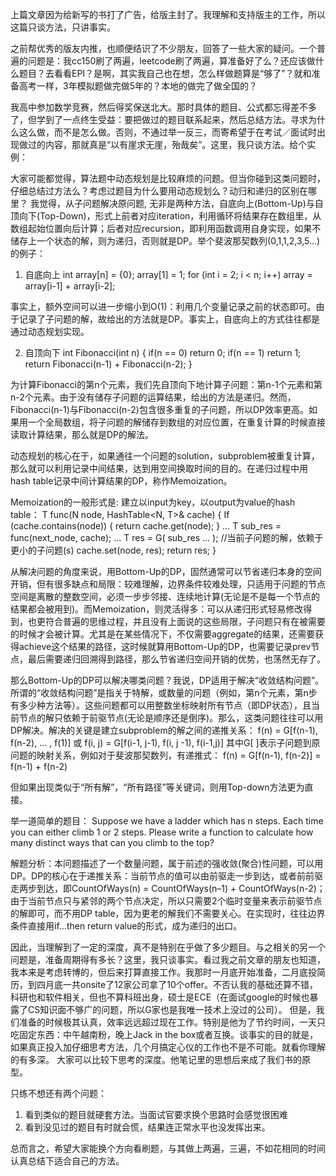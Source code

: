
上篇文章因为给新写的书打了广告，给版主封了。我理解和支持版主的工作，所以这篇只谈方法，只讲事实。

之前帮优秀的版友内推，也顺便结识了不少朋友，回答了一些大家的疑问。一个普遍的问题是：我cc150刷了两遍，leetcode刷了两遍，算准备好了么？还应该做什么题目？去看看EPI？是啊，其实我自己也在想，怎么样做题算是“够了”？就和准备高考一样，3年模拟题做完做5年的？本地的做完了做全国的？

我高中参加数学竞赛，然后得奖保送北大。那时具体的题目、公式都忘得差不多了，但学到了一点终生受益：要把做过的题目联系起来，然后总结方法。寻求为什么这么做，而不是怎么做。否则，不通过举一反三，而寄希望于在考试／面试时出现做过的内容，那就真是“以有崖求无崖，殆哉矣”。这里，我只谈方法。给个实例：

大家可能都觉得，算法题中动态规划是比较麻烦的问题。但当你碰到这类问题时，仔细总结过方法么？考虑过题目为什么要用动态规划么？动归和递归的区别在哪里？
我觉得，从子问题解决原问题, 无非是两种方法，自底向上(Bottom-Up)与自顶向下(Top-Down)，形式上前者对应iteration，利用循环将结果存在数组里，从数组起始位置向后计算；后者对应recursion，即利用函数调用自身实现，如果不储存上一个状态的解，则为递归，否则就是DP。举个斐波那契数列(0,1,1,2,3,5…)的例子：
1) 自底向上
int array[n] = {0};
array[1] = 1;
for (int i = 2; i < n; i++)
    array = array[i-1] + array[i-2];

事实上，额外空间可以进一步缩小到O(1)：利用几个变量记录之前的状态即可。由于记录了子问题的解，故给出的方法就是DP。事实上，自底向上的方式往往都是通过动态规划实现。 

2) 自顶向下
int Fibonacci(int n)
{
    if(n == 0)
        return 0;
    if(n == 1)
        return 1;
    return Fibonacci(n-1) + Fibonacci(n-2);
}

为计算Fibonacci的第n个元素，我们先自顶向下地计算子问题：第n-1个元素和第n-2个元素。由于没有储存子问题的运算结果，给出的方法是递归。然而，Fibonacci(n-1)与Fibonacci(n-2)包含很多重复的子问题，所以DP效率更高。如果用一个全局数组，将子问题的解储存到数组的对应位置，在重复计算的时候直接读取计算结果，那么就是DP的解法。

动态规划的核心在于，如果通往一个问题的solution，subproblem被重复计算，那么就可以利用记录中间结果，达到用空间换取时间的目的。在递归过程中用hash table记录中间计算结果的DP，称作Memoization。

Memoization的一般形式是: 建立以input为key，以output为value的hash table：
T func(N node, HashTable<N, T>& cache) {
    If (cache.contains(node)) {
        return cache.get(node);
    }
    …
    T sub_res = func(next_node, cache);
    …
    T res = G( sub_res … );  //当前子问题的解，依赖于更小的子问题(s)
    cache.set(node, res);
    return res;
}

从解决问题的角度来说，用Bottom-Up的DP，固然通常可以节省递归本身的空间开销，但有很多缺点和局限：较难理解，边界条件较难处理，只适用于问题的节点空间是离散的整数空间，必须一步步邻接、连续地计算(无论是不是每一个节点的结果都会被用到)。而Memoization，则灵活得多：可以从递归形式轻易修改得到，也更符合普遍的思维过程，并且没有上面说的这些局限，子问题只有在被需要的时候才会被计算。尤其是在某些情况下，不仅需要aggregate的结果，还需要获得achieve这个结果的路径，这时候就算用Bottom-Up的DP，也需要记录prev节点，最后需要递归回溯得到路径，那么节省递归空间开销的优势，也荡然无存了。

那么Bottom-Up的DP可以解决哪类问题？我说，DP适用于解决“收敛结构问题”。所谓的“收敛结构问题”是指关于特解，或数量的问题（例如，第n个元素，第n步有多少种方法等）。这些问题都可以用整数坐标映射所有节点（即DP状态），且当前节点的解只依赖于前驱节点(无论是顺序还是倒序)。那么，这类问题往往可以用DP解决。解决的关键是建立subproblem的解之间的递推关系：
f(n) = G[f(n-1), f(n-2), … , f(1)] 或
f(i, j) = G[f(i-1, j-1), f(i, j -1), f(i-1,j)]
其中G[ ]表示子问题到原问题的映射关系，例如对于斐波那契数列，有递推式：
f(n) = G[f(n-1), f(n-2)] = f(n-1) + f(n-2)

但如果出现类似于“所有解”，“所有路径”等关键词，则用Top-down方法更为直接。

举一道简单的题目： Suppose we have a ladder which has n steps. Each time you can either climb 1 or 2 steps. Please write a function to calculate how many distinct ways that can you climb to the top?

解题分析：本问题描述了一个数量问题，属于前述的强收敛(聚合)性问题，可以用DP。DP的核心在于递推关系：当前节点的值可以由前驱走一步到达，或者前前驱走两步到达，即CountOfWays(n) = CountOfWays(n–1) + CountOfWays(n-2)；由于当前节点只与紧邻的两个节点决定，所以只需要2个临时变量来表示前驱节点的解即可，而不用DP table，因为更老的解我们不需要关心。在实现时，往往边界条件直接用if…then return value的形式，成为递归的出口。

因此，当理解到了一定的深度，真不是特别在乎做了多少题目。与之相关的另一个问题是，准备周期得有多长？这里，我只谈事实。看过我之前文章的朋友也知道，我本来是考虑转博的，但后来打算直接工作。我那时一月底开始准备，二月底投简历，到四月底一共onsite了12家公司拿了10个offer。不否认我的基础还算不错，科研也和软件相关，但也不算科班出身，硕士是ECE（在面试google的时候也暴露了CS知识面不够广的问题，所以G家也是我唯一技术上没过的公司）。
但是，我们准备的时候极其认真，效率远远超过现在工作。特别是他为了节约时间，一天只吃固定东西：中午越南粉，晚上Jack in the box或者互换。谈事实的目的就是，如果真正投入加仔细思考方法，几个月搞定心仪的工作也不是不可能。就看你理解的有多深。
大家可以比较下思考的深度。他笔记里的思想后来成了我们书的原型。

只练不想还有两个问题：
1. 看到类似的题目就硬套方法。当面试官要求换个思路时会感觉很困难
2. 看到没见过的题目有时就会慌，结果连正常水平也没发挥出来。

总而言之，希望大家能换个方向看刷题，与其做上两遍，三遍，不如花相同的时间认真总结下适合自己的方法。
